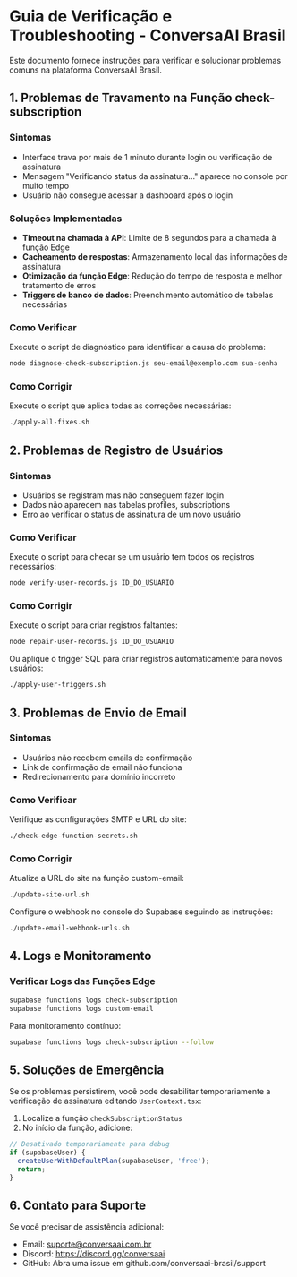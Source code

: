 # Guia de Verificação e Troubleshooting - ConversaAI Brasil

Este documento fornece instruções para verificar e solucionar problemas comuns na plataforma ConversaAI Brasil.

## 1. Problemas de Travamento na Função check-subscription

### Sintomas
- Interface trava por mais de 1 minuto durante login ou verificação de assinatura
- Mensagem "Verificando status da assinatura..." aparece no console por muito tempo
- Usuário não consegue acessar a dashboard após o login

### Soluções Implementadas
- **Timeout na chamada à API**: Limite de 8 segundos para a chamada à função Edge
- **Cacheamento de respostas**: Armazenamento local das informações de assinatura
- **Otimização da função Edge**: Redução do tempo de resposta e melhor tratamento de erros
- **Triggers de banco de dados**: Preenchimento automático de tabelas necessárias

### Como Verificar
Execute o script de diagnóstico para identificar a causa do problema:
```bash
node diagnose-check-subscription.js seu-email@exemplo.com sua-senha
```

### Como Corrigir
Execute o script que aplica todas as correções necessárias:
```bash
./apply-all-fixes.sh
```

## 2. Problemas de Registro de Usuários

### Sintomas
- Usuários se registram mas não conseguem fazer login
- Dados não aparecem nas tabelas profiles, subscriptions
- Erro ao verificar o status de assinatura de um novo usuário

### Como Verificar
Execute o script para checar se um usuário tem todos os registros necessários:
```bash
node verify-user-records.js ID_DO_USUARIO
```

### Como Corrigir
Execute o script para criar registros faltantes:
```bash
node repair-user-records.js ID_DO_USUARIO
```

Ou aplique o trigger SQL para criar registros automaticamente para novos usuários:
```bash
./apply-user-triggers.sh
```

## 3. Problemas de Envio de Email

### Sintomas
- Usuários não recebem emails de confirmação
- Link de confirmação de email não funciona
- Redirecionamento para domínio incorreto

### Como Verificar
Verifique as configurações SMTP e URL do site:
```bash
./check-edge-function-secrets.sh
```

### Como Corrigir
Atualize a URL do site na função custom-email:
```bash
./update-site-url.sh
```

Configure o webhook no console do Supabase seguindo as instruções:
```bash
./update-email-webhook-urls.sh
```

## 4. Logs e Monitoramento

### Verificar Logs das Funções Edge
```bash
supabase functions logs check-subscription
supabase functions logs custom-email
```

Para monitoramento contínuo:
```bash
supabase functions logs check-subscription --follow
```

## 5. Soluções de Emergência

Se os problemas persistirem, você pode desabilitar temporariamente a verificação de assinatura editando `UserContext.tsx`:

1. Localize a função `checkSubscriptionStatus`
2. No início da função, adicione:
```typescript
// Desativado temporariamente para debug
if (supabaseUser) {
  createUserWithDefaultPlan(supabaseUser, 'free');
  return;
}
```

## 6. Contato para Suporte

Se você precisar de assistência adicional:
- Email: suporte@conversaai.com.br
- Discord: https://discord.gg/conversaai
- GitHub: Abra uma issue em github.com/conversaai-brasil/support
